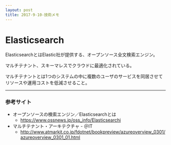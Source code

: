 ```yaml
---
layout: post
title: 2017-9-10-技術メモ
---
```


# Elasticsearch
ElasticsearchとはElastic社が提供する、オープンソース全文検索エンジン。

マルチテナント、スキーマレスでクラウドに最適化されている。

マルチテナントとは1つのシステムの中に複数のユーザのサービスを同居させてリソースや運用コストを低減させること。

--- 
### 参考サイト

- オープンソースの検索エンジン／Elasticsearchとは
    - https://www.ossnews.jp/oss_info/Elasticsearchi
- マルチテナント・アーキテクチャ - ＠IT
    - http://www.atmarkit.co.jp/fdotnet/bookpreview/azureoverview_0301/azureoverview_0301_01.html
